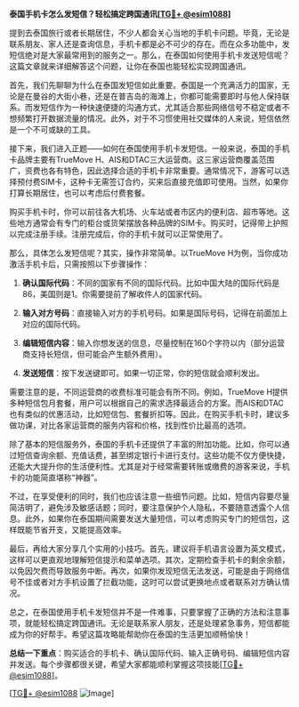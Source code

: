 **泰国手机卡怎么发短信？轻松搞定跨国通讯[[TG💪+ @esim1088](https://t.me/s/esim1088)]**

提到去泰国旅行或者长期居住，不少人都会关心当地的手机卡问题。毕竟，无论是联系朋友、家人还是查询信息，手机卡都是必不可少的存在。而在众多功能中，发短信绝对是大家最常用到的服务之一。那么，在泰国如何使用手机卡发送短信呢？这篇文章就来详细解答这个问题，让你在泰国也能轻松实现跨国通讯。

首先，我们先聊聊为什么在泰国发短信如此重要。泰国是一个充满活力的国家，无论是在曼谷的大街小巷，还是在普吉岛的海滩上，你都可能需要即时与他人保持联系。而发短信作为一种快速便捷的沟通方式，尤其适合那些网络信号不稳定或者不想频繁打开数据流量的情况。此外，对于不习惯使用社交媒体的人来说，短信依然是一个不可或缺的工具。

接下来，我们进入正题——如何在泰国使用手机卡发短信。一般来说，泰国的手机卡品牌主要有TrueMove H、AIS和DTAC三大运营商。这三家运营商覆盖范围广，资费也各有特色，因此选择合适的手机卡非常重要。通常情况下，游客可以选择预付费SIM卡，这种卡无需签订合约，买来后直接充值即可使用。当然，如果你打算长期居住，也可以考虑后付费套餐。

购买手机卡时，你可以前往各大机场、火车站或者市区内的便利店、超市等地。这些地方通常会有专门的柜台或货架摆放各种品牌的SIM卡。购买时，记得带上护照以完成注册手续。注册完成后，你的手机卡就可以正常使用了。

那么，具体怎么发短信呢？其实，操作非常简单。以TrueMove H为例，当你成功激活手机卡后，只需按照以下步骤操作：

1. **确认国际代码**：不同的国家有不同的国际代码。比如中国大陆的国际代码是86，美国则是1。你需要提前了解收件人的国家代码。
   
2. **输入对方号码**：直接输入对方的手机号码。如果是国际号码，记得在前面加上对应的国际代码。

3. **编辑短信内容**：输入你想发送的信息，尽量控制在160个字符以内（部分运营商支持长短信，但可能会产生额外费用）。

4. **发送短信**：按下发送键即可。如果一切正常，你的短信就会顺利发出。

需要注意的是，不同运营商的收费标准可能会有所不同。例如，TrueMove H提供多种短信包月套餐，用户可以根据自己的需求选择最适合的方案。而AIS和DTAC也有类似的优惠活动，比如短信包、套餐折扣等。因此，在购买手机卡时，建议多做功课，对比各家运营商的服务内容和价格，找到性价比最高的选项。

除了基本的短信服务外，泰国的手机卡还提供了丰富的附加功能。比如，你可以通过短信查询余额、充值话费，甚至绑定银行卡进行支付。这些功能不仅方便快捷，还能大大提升你的生活便利性。尤其是对于经常需要转账或缴费的游客来说，手机卡的功能简直堪称“神器”。

不过，在享受便利的同时，我们也应该注意一些细节问题。比如，短信内容要尽量简洁明了，避免涉及敏感话题；同时，要注意保护个人隐私，不要随意透露个人信息。此外，如果你在泰国期间需要发送大量短信，可以考虑购买专门的短信包，这样既能节省开支，又能提高效率。

最后，再给大家分享几个实用的小技巧。首先，建议将手机语言设置为英文模式，这样可以更直观地理解短信提示和菜单选项。其次，定期检查手机卡的剩余余额，以免因欠费而导致服务中断。再次，如果你发现短信无法发送，可能是由于网络信号不佳或者对方手机设置了拦截功能，这时可以尝试更换地点或者联系对方确认情况。

总之，在泰国使用手机卡发短信并不是一件难事，只要掌握了正确的方法和注意事项，就能轻松搞定跨国通讯。无论是联系家人朋友，还是处理紧急事务，短信都能成为你的好帮手。希望这篇攻略能帮助你在泰国的生活更加顺畅愉快！

**总结一下重点**：购买适合的手机卡、确认国际代码、输入正确号码、编辑短信内容并发送。每个步骤都很关键，希望大家都能顺利掌握这项技能[[TG💪+ @esim1088](https://t.me/s/esim1088)]。

[[TG💪+ @esim1088](https://t.me/s/esim1088) ![Image](https://i.postimg.cc/4NQfJmqS/Snipaste-2025-05-13-00-14-12.png)]